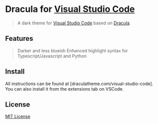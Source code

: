 # Dracula for [Visual Studio Code](http://code.visualstudio.com)

> A dark theme for [Visual Studio Code](http://code.visualstudio.com) based on [Dracula]((https://draculatheme.com/visual-studio-code)).

## Features
 > Darker and less blueish
 > Enhanced highlight syntax for Typescript/Javascript and Python


## Install

All instructions can be found at [draculatheme.com/visual-studio-code]. You can also install it from the extensions tab on VSCode.

## License

[MIT License](./LICENSE)

